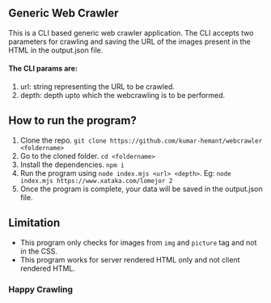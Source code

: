## Generic Web Crawler

This is a CLI based generic web crawler application. The CLI accepts two parameters for crawling and saving the URL of the images present in the HTML in the output.json file. 

#### The CLI params are:

1. url: string representing the URL to be crawled.
2. depth: depth upto which the webcrawling is to be performed.

## How to run the program?

1. Clone the repo. `git clone https://github.com/kumar-hemant/webcrawler <foldername>`
2. Go to the cloned folder. `cd <foldername>`
3. Install the dependencies. `npm i`
4. Run the program using  `node index.mjs <url> <depth>`. Eg: `node index.mjs https://www.xataka.com/lomejor 2`
5. Once the program is complete, your data will be saved in the output.json file.

## Limitation

- This program only checks for images from `img` and `picture` tag and not in the CSS.
- This program works for server rendered HTML only and not client rendered HTML.

### Happy Crawling
